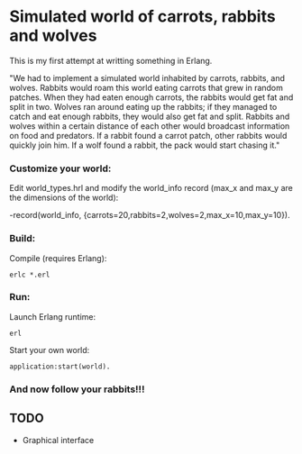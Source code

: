 Simulated world of carrots, rabbits and wolves
===

This is my first attempt at writting something in Erlang.

"We had to implement a simulated world inhabited by carrots, rabbits, and wolves. Rabbits would roam this world eating carrots that grew in random patches. When they had eaten enough carrots, the rabbits would get fat and split in two. Wolves ran around eating up the rabbits; if they managed to catch and eat enough rabbits, they would also get fat and split. Rabbits and wolves within a certain distance of each other would broadcast information on food and predators. If a rabbit found a carrot patch, other rabbits would quickly join him. If a wolf found a rabbit, the pack would start chasing it."

### Customize your world:

Edit world\_types.hrl and modify the world\_info record (max\_x and max\_y are the dimensions of the world):

-record(world\_info, {carrots=20,rabbits=2,wolves=2,max\_x=10,max\_y=10}).

### Build:

Compile (requires Erlang):

    erlc *.erl

### Run:

Launch Erlang runtime:

    erl

Start your own world:
 
    application:start(world).

### And now follow your rabbits!!!

TODO
---

  - Graphical interface
